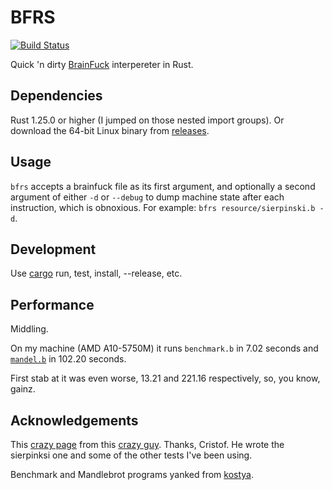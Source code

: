 # BFRS
[![Build Status](https://travis-ci.org/deciduously/bfrs.svg?branch=master)](https://travis-ci.org/deciduously/bfrs)

Quick 'n dirty [BrainFuck](https://en.wikipedia.org/wiki/Brainfuck) interpereter in Rust.
## Dependencies
Rust 1.25.0 or higher (I jumped on those nested import groups).  Or download the 64-bit Linux binary from [releases](https://github.com/deciduously/bfrs/releases).
## Usage
`bfrs` accepts a brainfuck file as its first argument, and optionally a second argument of either `-d` or `--debug` to dump machine state after each instruction, which is obnoxious. For example: `bfrs resource/sierpinski.b -d`.
## Development
Use [cargo](https://doc.rust-lang.org/stable/cargo) run, test, install, --release, etc.
## Performance
Middling.

On my machine (AMD A10-5750M) it runs `benchmark.b` in 7.02 seconds and [`mandel.b`](https://github.com/kostya/benchmarks/blob/master/brainfuck2/mandel.b) in 102.20 seconds.

First stab at it was even worse, 13.21 and 221.16 respectively, so, you know, gainz.
## Acknowledgements
This [crazy page](http://www.hevanet.com/cristofd/brainfuck/) from this [crazy guy](http://www.hevanet.com/cristofd/brainfuck/daniel.png).  Thanks, Cristof.  He wrote the sierpinksi one and some of the other tests I've been using.

Benchmark and Mandlebrot programs yanked from [kostya](https://github.com/kostya/benchmarks).
